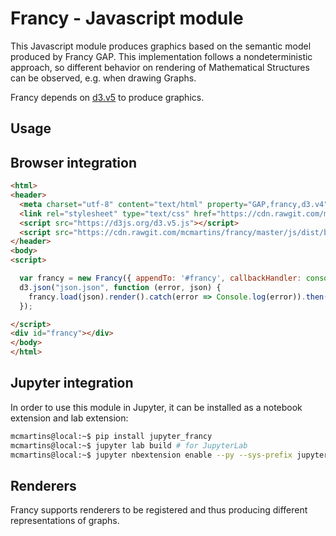 # Francy - Javascript module

This Javascript module produces graphics based on the semantic model produced by Francy GAP.
This implementation follows a nondeterministic approach, so different behavior on rendering 
of Mathematical Structures can be observed, e.g. when drawing Graphs.

Francy depends on [d3.v5](https://d3js.org/) to produce graphics.

## Usage

## Browser integration

```html
<html>
<header>
  <meta charset="utf-8" content="text/html" property="GAP,francy,d3.v4">
  <link rel="stylesheet" type="text/css" href="https://cdn.rawgit.com/mcmartins/francy/master/js/dist/style/index.css">
  <script src="https://d3js.org/d3.v5.js"></script>
  <script src="https://cdn.rawgit.com/mcmartins/francy/master/js/dist/browser/francy.bundle.js"></script>
</header>
<body>
<script>

  var francy = new Francy({ appendTo: '#francy', callbackHandler: console.log });
  d3.json("json.json", function (error, json) {
    francy.load(json).render().catch(error => Console.log(error)).then(element => console.log('do whatever with the element:', element));
  });

</script>
<div id="francy"></div>
</body>
</html>
```

## Jupyter integration

In order to use this module in Jupyter, it can be installed as a notebook extension and lab extension:

```bash
mcmartins@local:~$ pip install jupyter_francy
mcmartins@local:~$ jupyter lab build # for JupyterLab
mcmartins@local:~$ jupyter nbextension enable --py --sys-prefix jupyter_francy # for Notebook
```

## Renderers

Francy supports renderers to be registered and thus producing different representations of graphs.

